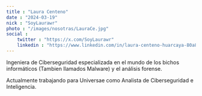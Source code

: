```yaml
---
title : "Laura Centeno"
date : "2024-03-19"
nick : "SoyLaurawr"
photo : "/images/nosotras/LauraCe.jpg" 
social :
    twitter : "https://x.com/SoyLaurawr"
    linkedin : "https://www.linkedin.com/in/laura-centeno-huarcaya-80a832227"
---
```


Ingeniera de Ciberseguridad especializada en el mundo de los bichos informáticos (Tambien llamados Malware) y el análisis forense.

Actualmente trabajando para Universae como Analista de Ciberseguridad e Inteligencia.
